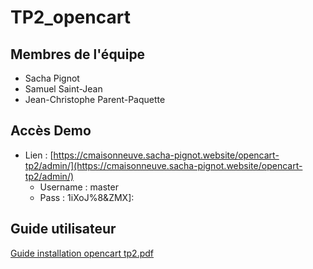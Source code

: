 # TP2_opencart
## Membres de l'équipe
- Sacha Pignot
- Samuel Saint-Jean
- Jean-Christophe Parent-Paquette
## Accès Demo
- Lien : [https://cmaisonneuve.sacha-pignot.website/opencart-tp2/admin/](https://cmaisonneuve.sacha-pignot.website/opencart-tp2/admin/)
     - Username : master
     - Pass : 1iXoJ%8&ZMX]:
## Guide utilisateur
[Guide installation opencart tp2.pdf](https://github.com/MI7QC/TP2_opencart/blob/master/Guide%20installation%20opencart%20tp2.pdf)
